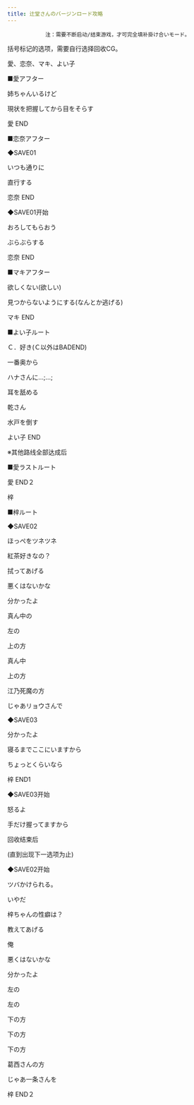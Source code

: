 ```yaml
---
title: 辻堂さんのバージンロード攻略
---
```


                注：需要不断启动/结束游戏，才可完全填补掛け合いモード。

括号标记的选项，需要自行选择回收CG。



愛、恋奈、マキ、よい子



■愛アフター

姉ちゃんいるけど

現状を把握してから目をそらす



愛 END



■恋奈アフター

◆SAVE01

いつも通りに

直行する



恋奈 END



◆SAVE01开始

おろしてもらおう

ぶらぶらする



恋奈 END



■マキアフター

欲しくない(欲しい)

見つからないようにする(なんとか逃げる)



マキ END



■よい子ルート

Ｃ．好き(Ｃ以外はBADEND)

一番奥から

ハナさんに…;…;

耳を舐める

乾さん

水戸を倒す



よい子 END



※其他路线全部达成后

■愛ラストルート



愛 END２



梓



■梓ルート

◆SAVE02

ほっぺをツネツネ

紅茶好きなの？

拭ってあげる

悪くはないかな

分かったよ

真ん中の

左の

上の方

真ん中

上の方

江乃死魔の方

じゃあリョウさんで

◆SAVE03

分かったよ

寝るまでここにいますから

ちょっとくらいなら



梓 END1



◆SAVE03开始

怒るよ

手だけ握ってますから



回收结束后

(直到出现下一选项为止)



◆SAVE02开始

ツバかけられる。

いやだ

梓ちゃんの性癖は？

教えてあげる

俺

悪くはないかな

分かったよ

左の

左の

下の方

下の方

下の方

葛西さんの方

じゃあ一条さんを



梓 END２


              
